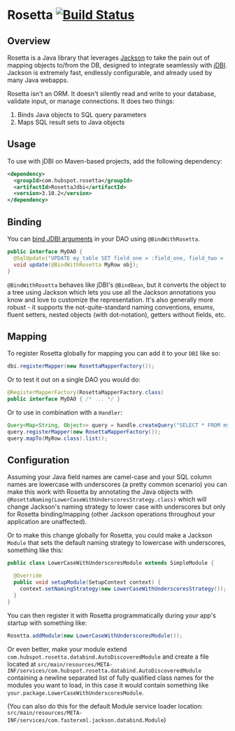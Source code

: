 # Rosetta [![Build Status](https://travis-ci.org/HubSpot/Rosetta.svg?branch=master)](https://travis-ci.org/HubSpot/Rosetta)

## Overview

Rosetta is a Java library that leverages [Jackson](https://github.com/FasterXML/jackson) to take the pain out of mapping objects to/from the DB, designed to integrate seamlessly with [jDBI](https://github.com/jdbi/jdbi). Jackson is extremely fast, endlessly configurable, and already used by many Java webapps. 

Rosetta isn't an ORM. It doesn't silently read and write to your database, validate input, or manage connections. It does two things:

1. Binds Java objects to SQL query parameters
2. Maps SQL result sets to Java objects

## Usage

To use with jDBI on Maven-based projects, add the following dependency:

```xml
<dependency>
  <groupId>com.hubspot.rosetta</groupId>
  <artifactId>RosettaJdbi</artifactId>
  <version>3.10.2</version>
</dependency>
```

## Binding

You can [bind JDBI arguments](http://www.jdbi.org/sql_object_api_argument_binding) in your DAO using `@BindWithRosetta`.

```java
public interface MyDAO {
  @SqlUpdate("UPDATE my_table SET field_one = :field_one, field_two = :field_two WHERE id = :id")
  void update(@BindWithRosetta MyRow obj);
}
```

`@BindWithRosetta` behaves like jDBI's `@BindBean`, but it converts the object to a tree using Jackson which lets
you use all the Jackson annotations you know and love to customize the representation. It's also generally more robust - it supports the not-quite-standard naming conventions, enums, fluent setters, nested objects (with dot-notation), getters without fields, etc.

## Mapping

To register Rosetta globally for mapping you can add it to your `DBI` like so:
```java
dbi.registerMapper(new RosettaMapperFactory());
```

Or to test it out on a single DAO you would do:
```java
@RegisterMapperFactory(RosettaMapperFactory.class)
public interface MyDAO { /* ... */ }
```

Or to use in combination with a `Handler`:
```java
Query<Map<String, Object>> query = handle.createQuery("SELECT * FROM my_table");
query.registerMapper(new RosettaMapperFactory());
query.mapTo(MyRow.class).list();
```

## Configuration

Assuming your Java field names are camel-case and your SQL column names are lowercase with underscores (a pretty common scenario) you can make this work with Rosetta by annotating the Java objects with `@RosettaNaming(LowerCaseWithUnderscoresStrategy.class)` which will change Jackson's naming strategy to lower case with underscores but only for Rosetta binding/mapping (other Jackson operations throughout your application are unaffected). 

Or to make this change globally for Rosetta, you could make a Jackson `Module` that sets the default naming strategy to lowercase with underscores, something like this:

```java
public class LowerCaseWithUnderscoresModule extends SimpleModule {

  @Override
  public void setupModule(SetupContext context) {
    context.setNamingStrategy(new LowerCaseWithUnderscoresStrategy());
  }
}
```

You can then register it with Rosetta programmatically during your app's startup with something like:

```java
Rosetta.addModule(new LowerCaseWithUnderscoresModule());
```

Or even better, make your module extend `com.hubspot.rosetta.databind.AutoDiscoveredModule` and create a file located at
`src/main/resources/META-INF/services/com.hubspot.rosetta.databind.AutoDiscoveredModule` containing a newline separated list of fully qualified class names for the modules you want to load, in this case it would contain something like `your.package.LowerCaseWithUnderscoresModule`.

(You can also do this for the default Module service loader location: `src/main/resources/META-INF/services/com.fasterxml.jackson.databind.Module`)
